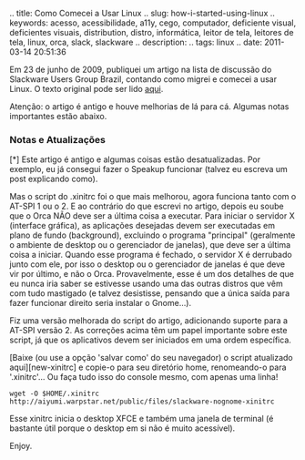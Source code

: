 .. title: Como Comecei a Usar Linux
.. slug: how-i-started-using-linux
.. keywords: acesso, acessibilidade, a11y, cego, computador, deficiente visual, deficientes visuais, distribution, distro, informática, leitor de tela, leitores de tela, linux, orca, slack, slackware
.. description: 
.. tags: linux
.. date: 2011-03-14 20:51:36

Em 23 de junho de 2009, publiquei um artigo na lista de discussão do Slackware Users Group Brazil, contando como migrei e comecei a usar Linux. O texto original pode ser lido [aqui][artig]. <!--more-->

[artig]: http://groups.google.com/g/05e7fcc8/t/3ac5bdd6e5aafbe4/d/b3c85b56ff4ea1a0

Atenção: o artigo é antigo e houve melhorias de lá para cá. Algumas notas importantes estão abaixo.


### Notas e Atualizações ###

[\*] Este artigo é antigo e algumas coisas estão desatualizadas. Por exemplo, eu já consegui fazer o Speakup funcionar (talvez eu escreva um post explicando como).

Mas o script do .xinitrc foi o que mais melhorou, agora funciona tanto com o AT-SPI 1 ou o 2. E ao contrário do que escrevi no artigo, depois eu soube que o Orca NÃO deve ser a última coisa a executar. Para iniciar o servidor X (interface gráfica), as aplicações desejadas devem ser executadas em plano de fundo (background), excluindo o programa "principal" (geralmente o ambiente de desktop ou o gerenciador de janelas), que deve ser a última coisa a iniciar. Quando esse programa é fechado, o servidor X é derrubado junto com ele, por isso o desktop ou o gerenciador de janelas é que deve vir por último, e não o Orca. Provavelmente, esse é um dos detalhes de que eu nunca iria saber se estivesse usando uma das outras distros que vêm com tudo mastigado (e talvez desistisse, pensando que a única saída para fazer funcionar direito seria instalar o Gnome...).

Fiz uma versão melhorada do script do artigo, adicionando suporte para a AT-SPI versão 2. As correções acima têm um papel importante sobre este script, já que os aplicativos devem ser iniciados em uma ordem específica.

[Baixe (ou use a opção 'salvar como' do seu navegador) o script atualizado aqui][new-xinitrc] e copie-o para seu diretório home, renomeando-o para '.xinitrc'... Ou faça tudo isso do console mesmo, com apenas uma linha!

	wget -O $HOME/.xinitrc http://aiyumi.warpstar.net/public/files/slackware-nognome-xinitrc

Esse xinitrc inicia o desktop XFCE e também uma janela de terminal (é bastante útil porque o desktop em si não é muito acessível).

Enjoy.

[newxinitrc]: http://aiyumi.warpstar.net/public/files/slackware-nognome-xinitrc
